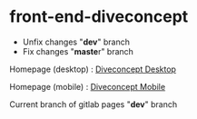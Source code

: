 # front-end-diveconcept

- Unfix changes "**dev**" branch
- Fix changes "**maste**r" branch
 
Homepage (desktop) : [Diveconcept Desktop](https://ryhazizi.gitlab.io/front-end-diveconcept)

Homepage (mobile)  : [Diveconcept Mobile](https://ryhazizi.gitlab.io/front-end-diveconcept/mobile_version)

Current branch of gitlab pages "**dev**" branch